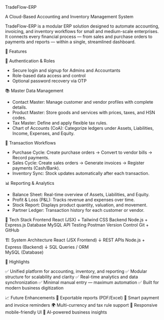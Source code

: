 TradeFlow-ERP

A Cloud-Based Accounting and Inventory Management System

TradeFlow-ERP is a modular ERP solution designed to automate accounting, invoicing, and inventory workflows for small and medium-scale enterprises.
It connects every financial process — from sales and purchase orders to payments and reports — within a single, streamlined dashboard.


🚀 Features

🔐 Authentication & Roles
- Secure login and signup for Admins and Accountants
- Role-based data access and control
- Optional password recovery via OTP

📚 Master Data Management
- Contact Master: Manage customer and vendor profiles with complete details.
- Product Master: Store goods and services with prices, taxes, and HSN codes.
- Tax Master: Define and apply flexible tax rules.
- Chart of Accounts (CoA): Categorize ledgers under Assets, Liabilities, Income, Expenses, and Equity.

💼 Transaction Workflows
- Purchase Cycle: Create purchase orders → Convert to vendor bills → Record payments.
- Sales Cycle: Create sales orders → Generate invoices → Register payments (Cash/Bank).
- Inventory Sync: Stock updates automatically after each transaction.

📊 Reporting & Analytics
- Balance Sheet: Real-time overview of Assets, Liabilities, and Equity.
- Profit & Loss (P&L): Tracks revenue and expenses over time.
- Stock Report: Displays product quantity, valuation, and movement.
- Partner Ledger: Transaction history for each customer or vendor.


🧠 Tech Stack
Frontend	React (JSX) + Tailwind CSS
Backend	        Node.js + Express.js
Database	MySQL
API Testing	Postman
Version Control	Git + GitHub


🏗️ System Architecture
React (JSX Frontend)
        ↓ REST APIs
Node.js + Express (Backend)
        ↓ SQL Queries / ORM   
MySQL (Database)


🌟 Highlights

✅ Unified platform for accounting, inventory, and reporting
✅ Modular structure for scalability and clarity
✅ Real-time analytics and data synchronization
✅ Minimal manual entry — maximum automation
✅ Built for modern business digitization


📈 Future Enhancements
🧾 Exportable reports (PDF/Excel)
🔔 Smart payment and invoice reminders
🌍 Multi-currency and tax rule support
📱 Responsive mobile-friendly UI
🧠 AI-powered business insights





